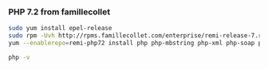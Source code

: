 ### PHP 7.2 from famillecollet


```bash
sudo yum install epel-release
sudo rpm -Uvh http://rpms.famillecollet.com/enterprise/remi-release-7.rpm
yum --enablerepo=remi-php72 install php php-mbstring php-xml php-soap php-xmlrpc php-mbstring php-json php-gd php-mcrypt php-fpm php-pdo 
```

```bash
php -v
```
